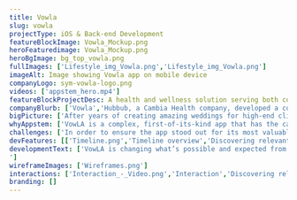 ```yaml
---
title: Vowla
slug: vowla
projectType: iOS & Back-end Development
featureBlockImage: Vowla_Mockup.png
heroFeaturedimage: Vowla_Mockup.png
heroBgImage: bg_top_vowla.png
fullImages: ['Lifestyle_img_Vowla.png','Lifestyle_img_Vowla.png']
imageAlt: Image showing Vowla app on mobile device
companyLogo: sym-vowla-logo.png
videos: ['appstem_hero.mp4']
featureBlockProjectDesc: A health and wellness solution serving both companies and individuals, hubbub encourages better fitness by rewarding employees for consistently participating in a variety of healthy activities.
companyBlurb: ['Vowla','Hubbub, a Cambia Health company, developed a customizable corporate wellness program that seamlessly uses technology, activity trackers, targeted incentives and game mechanics to turn things we all need to be doing—like drinking more water or taking the stairs—into motivating challenges that help people achieve a healthier lifestyle. Their app aims to improve employee wellness while employers benefit from healthier and happier employees.']
bigPicture: ['After years of creating amazing weddings for high-end clients, VowLA had perfected the ultimate “wedding planner blueprint”. Then, the company’s CEO, Jenny Chang, had a game-changing idea to scale the business by creating a marketplace where people could plan their own high end weddings using VowLA’s trusted vendor network.The idea for the app was born.','Many wedding planning apps are available, but only VowLA offers a unique “marketplace” approach to “matching” people with the right wedding planners and vendors based on individual tastes and budgets. The app works by giving users access to curated database of wedding vendors that have a known style and budget as they have been contributing to VowLA’s trusted vendor community for years. This difference needed to ring loud and clear in a crowded app marketplace and reach the right audience. VowLA’s users typically spend well above the industry average, which was $35,329 in 2016. The “joy” of planning one’s own wedding was also a big factor. The app would need to be made for planner heaven.']
whyAppstem: ['VowLA is a complex, first-of-its-kind app that has the capacity to match users with vendors based on timing and need. Building it required thinking outside of the box. Appstem was chosen for its entrepreneurial approach and willingness to take risks. It was possible to mitigate these risks by starting with a deep understanding of the business and performance metrics. To do this, Appstem began with what success looks based on metrics for VowLA’s existing business.  Appstem worked closely with the team at VowLA to break-down each step of the planning process with a cohesive flow. Every feature of the app was required to fit into this flow framework to ensure productive and seemingly intuitive planning for users. The entire team, from designers, engineers, product managers to VowLA’s CEO, made decisions based on the end goal - a journey that tied in every last planning detail in the right place.','Strong branding was essential given VowLA’s existing business and the crowded wedding app market. Appstem was able to draw on its experience representing many well-known brands such as Tesla and Enterprise.']
challenges: ['In order to ensure the app stood out for its most valuable differences, Appstem took a look at how VowLA’s existing clientele approached specific problems, such as creating an accurate wedding budget, working back from the big day on a timeline, and the hardest part to get right - choosing the right style and vendors.','The app is unique in that it serves as a tastemaker - enabling planners to explore their own style preferences in a more productive way with real vendors that reflect their existing personal styles. In order to make this real, Apptem worked very carefully in creating onboarding style surveys.','Designing a clean, intuitive UI and user experience was critical for the wedding timeline to flow enabling users to build on the work they were doing in the app over a relatively long period of time. It was equally important to design the marketplace in a way that met performance expectations ensuring that vendors would be able to maximize their work hours through the app, while meeting timing requirements for individual planners.']
devFeatures: [['Timeline.png','Timeline overview','Discovering relevant challenges on the hubbub platform is as easy as taking a 5-minute quiz. By answering the hubbub360 players are given a curated set of challenges to help them achieve their wellness goals.'],['Group_3.png','Your vendors','Discovering relevant challenges on the hubbub platform is as easy as taking a 5-minute quiz. By answering the hubbub360 players are given a curated set of challenges to help them achieve their wellness goals.'],['CHat.png','Chat with coordinator','Discovering relevant challenges on the hubbub platform is as easy as taking a 5-minute quiz. By answering the hubbub360 players are given a curated set of challenges to help them achieve their wellness goals.']]
developmentText: ['VowLA is changing what’s possible and expected from a wedding app. The app is the first of its kind to act as a tastemaker, with the capacity to be the “Houzz for Wedding apps.” 
']
wireframeImages: ['Wireframes.png']
interactions: ['Interaction_-_Video.png','Interaction','Discovering relevant challenges on the hubbub platform is as easy as taking a 5-minute quiz. By answering the hubbub360 players are given a curated set of challenges to help them achieve their wellness goals.']
branding: []
---
```


